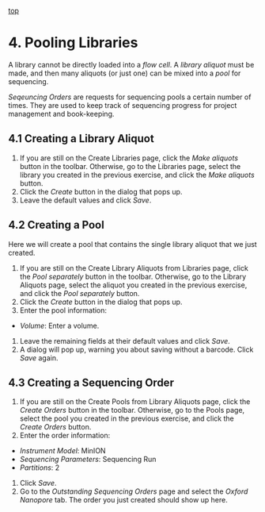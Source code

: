 <a name="pools" href="#" id="toplink">top</a>

# 4. Pooling Libraries

A library cannot be directly loaded into a _flow cell_. A _library aliquot_ must be made, and
then many aliquots (or just one) can be mixed into a _pool_ for sequencing.

_Seqeuncing Orders_ are requests for sequencing pools a certain number of times. They are used to
keep track of sequencing progress for project management and book-keeping.

## 4.1 Creating a Library Aliquot

1. If you are still on the Create Libraries page, click the _Make aliquots_ button in the
toolbar. Otherwise, go to the Libraries page, select the library you created in
the previous exercise, and click the _Make aliquots_ button.
1. Click the _Create_ button in the dialog that pops up.
1. Leave the default values and click _Save_.

## 4.2 Creating a Pool

Here we will create a pool that contains the single library aliquot that we just created.

1. If you are still on the Create Library Aliquots from Libraries page, click the _Pool separately_
button in the toolbar. Otherwise, go to the Library Aliquots page, select the aliquot you created
in the previous exercise, and click the _Pool separately_ button.
1. Click the _Create_ button in the dialog that pops up.
1. Enter the pool information:
  * _Volume_: Enter a volume.
1. Leave the remaining fields at their default values and click _Save_.
1. A dialog will pop up, warning you about saving without a barcode. Click _Save_ again.

## 4.3 Creating a Sequencing Order

1. If you are still on the Create Pools from Library Aliquots page, click the _Create Orders_
button in the toolbar. Otherwise, go to the Pools page, select the pool you created in the
previous exercise, and click the _Create Orders_ button.
1. Enter the order information:
  * _Instrument Model_: MinION
  * _Sequencing Parameters_: Sequencing Run
  * _Partitions_: 2
1. Click _Save_.
1. Go to the _Outstanding Sequencing Orders_ page and select the _Oxford Nanopore_ tab. The order you just
created should show up here.

